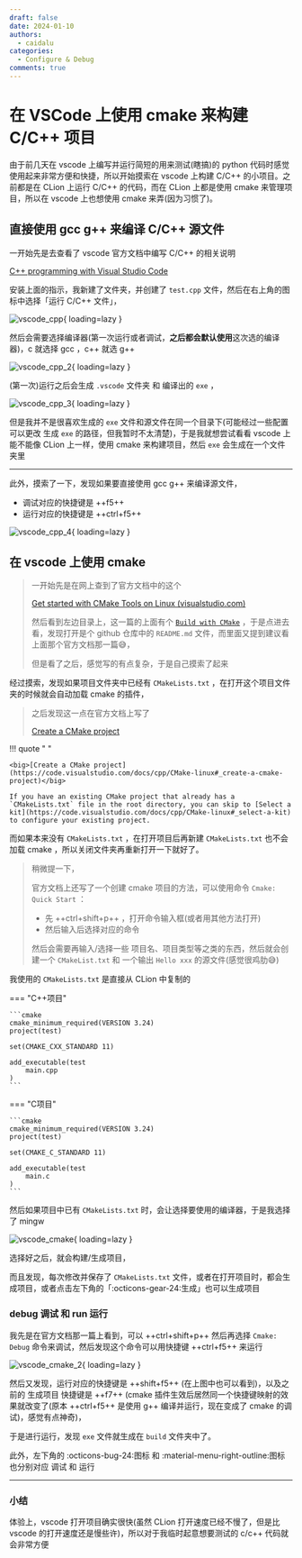 ```yaml
---
draft: false
date: 2024-01-10
authors:
  - caidalu
categories:
  - Configure & Debug
comments: true 
---
```


# 在 VSCode 上使用 cmake 来构建 C/C++ 项目

由于前几天在 vscode 上编写并运行简短的用来测试(瞎搞)的 python 代码时感觉使用起来非常方便和快捷，所以开始摸索在 vscode 上构建 C/C++ 的小项目。之前都是在 CLion 上运行 C/C++ 的代码，而在 CLion 上都是使用 cmake 来管理项目，所以在 vscode 上也想使用 cmake 来弄(因为习惯了)。

<!-- more -->

## 直接使用 gcc g++ 来编译 C/C++ 源文件

一开始先是去查看了 vscode 官方文档中编写 C/C++ 的相关说明

[C++ programming with Visual Studio Code](https://code.visualstudio.com/docs/languages/cpp)

安装上面的指示，我新建了文件夹，并创建了 `test.cpp` 文件，然后在右上角的图标中选择「运行 C/C++ 文件」，

![vscode_cpp](../images/vscode_cpp.png){ loading=lazy }

然后会需要选择编译器(第一次运行或者调试，**之后都会默认使用**这次选的编译器)，c 就选择 gcc ，c++ 就选 g++

![vscode_cpp_2](../images/vscode_cpp_2.png){ loading=lazy }

(第一次)运行之后会生成 `.vscode` 文件夹 和 编译出的 `exe` ，

![vscode_cpp_3](../images/vscode_cpp_3.png){ loading=lazy }

但是我并不是很喜欢生成的 `exe` 文件和源文件在同一个目录下(可能经过一些配置可以更改 生成 `exe` 的路径，但我暂时不太清楚)，于是我就想尝试看看 vscode 上能不能像 CLion 上一样，使用 cmake 来构建项目，然后 `exe` 会生成在一个文件夹里

---

此外，摸索了一下，发现如果要直接使用 gcc g++ 来编译源文件，

-   调试对应的快捷键是 ++f5++
-   运行对应的快捷键是 ++ctrl+f5++

![vscode_cpp_4](../images/vscode_cpp_4.png){ loading=lazy }

## 在 vscode 上使用 cmake

>   一开始先是在网上查到了官方文档中的这个
>
>   [Get started with CMake Tools on Linux (visualstudio.com)](https://code.visualstudio.com/docs/cpp/cmake-linux)
>
>   然后看到左边目录上，这一篇的上面有个 [`Build with CMake`](https://code.visualstudio.com/docs/cpp/build-with-cmake) ，于是点进去看，发现打开是个 github 仓库中的 `README.md` 文件，而里面又提到建议看上面那个官方文档那一篇😅，
>
>   但是看了之后，感觉写的有点复杂，于是自己摸索了起来

经过摸索，发现如果项目文件夹中已经有 `CMakeLists.txt` ，在打开这个项目文件夹的时候就会自动加载 cmake 的插件，

>   之后发现这一点在官方文档上写了
>
>   [Create a CMake project](https://code.visualstudio.com/docs/cpp/CMake-linux#_create-a-cmake-project)

!!! quote "&nbsp;"

    <big>[Create a CMake project](https://code.visualstudio.com/docs/cpp/CMake-linux#_create-a-cmake-project)</big>
    
    If you have an existing CMake project that already has a `CMakeLists.txt` file in the root directory, you can skip to [Select a kit](https://code.visualstudio.com/docs/cpp/CMake-linux#_select-a-kit) to configure your existing project.

而如果本来没有 `CMakeLists.txt` ，在打开项目后再新建 `CMakeLists.txt` 也不会加载 cmake ，所以关闭文件夹再重新打开一下就好了。

>   稍微提一下，
>
>   官方文档上还写了一个创建 cmake 项目的方法，可以使用命令 `Cmake: Quick Start` ：
>
>   -   先 ++ctrl+shift+p++ ，打开命令输入框(或者用其他方法打开)
>   -   然后输入后选择对应的命令
>
>   然后会需要再输入/选择一些 项目名、项目类型等之类的东西，然后就会创建一个 `CMakeList.txt` 和 一个输出 `Hello xxx` 的源文件(感觉很鸡肋😅)

我使用的 `CMakeLists.txt` 是直接从 CLion 中复制的

=== "C++项目"

    ```cmake
    cmake_minimum_required(VERSION 3.24)
    project(test)
    
    set(CMAKE_CXX_STANDARD 11)
    
    add_executable(test 
        main.cpp
    )
    ```

=== "C项目"

    ```cmake
    cmake_minimum_required(VERSION 3.24)
    project(test)
    
    set(CMAKE_C_STANDARD 11)
    
    add_executable(test
        main.c
    )
    ```

然后如果项目中已有 `CMakeLists.txt` 时，会让选择要使用的编译器，于是我选择了 mingw

![vscode_cmake](../images/vscode_cmake.png){ loading=lazy }

选择好之后，就会构建/生成项目，

而且发现，每次修改并保存了 `CMakeLists.txt` 文件，或者在打开项目时，都会生成项目，或者点击左下角的「:octicons-gear-24:生成」也可以生成项目

### debug 调试 和 run 运行

我先是在官方文档那一篇上看到，可以 ++ctrl+shift+p++ 然后再选择 `Cmake: Debug` 命令来调试，然后发现这个命令可以用快捷键 ++ctrl+f5++ 来运行

![vscode_cmake_2](../images/vscode_cmake_2.png){ loading=lazy }

然后又发现，运行对应的快捷键是 ++shift+f5++ (在上图中也可以看到)，以及之前的 生成项目 快捷键是 ++f7++ (cmake 插件生效后居然同一个快捷键映射的效果就改变了(原本 ++ctrl+f5++ 是使用 g++ 编译并运行，现在变成了 cmake 的调试)，感觉有点神奇)，

于是进行运行，发现 `exe` 文件就生成在 `build` 文件夹中了。

此外，左下角的 :octicons-bug-24:图标 和 :material-menu-right-outline:图标 也分别对应 调试 和 运行

---

### 小结

体验上，vscode 打开项目确实很快(虽然 CLion 打开速度已经不慢了，但是比 vscode 的打开速度还是慢些许)，所以对于我临时起意想要测试的 c/c++ 代码就会非常方便

